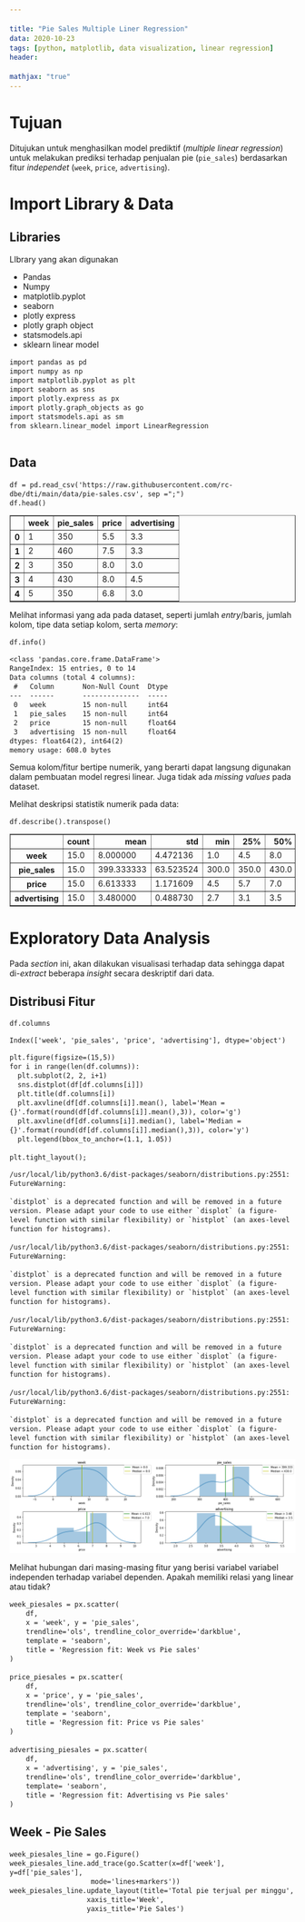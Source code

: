 ```yaml
---

title: "Pie Sales Multiple Liner Regression"
data: 2020-10-23
tags: [python, matplotlib, data visualization, linear regression]
header:

mathjax: "true"
---
```


# Tujuan

Ditujukan untuk menghasilkan model prediktif (*multiple linear regression*) untuk melakukan prediksi terhadap penjualan pie (`pie_sales`) berdasarkan fitur *independet* (`week`, `price`, `advertising`).

# Import Library & Data

## Libraries


LIbrary yang akan digunakan
*   Pandas
*   Numpy
* matplotlib.pyplot
* seaborn
* plotly express
* plotly graph object
* statsmodels.api
* sklearn linear model





```
import pandas as pd
import numpy as np
import matplotlib.pyplot as plt
import seaborn as sns
import plotly.express as px
import plotly.graph_objects as go
import statsmodels.api as sm
from sklearn.linear_model import LinearRegression


```

## Data


```
df = pd.read_csv('https://raw.githubusercontent.com/rc-dbe/dti/main/data/pie-sales.csv', sep =";")
df.head()
```




<div>
<style scoped>
    .dataframe tbody tr th:only-of-type {
        vertical-align: middle;
    }

    .dataframe tbody tr th {
        vertical-align: top;
    }

    .dataframe thead th {
        text-align: right;
    }
</style>
<table border="1" class="dataframe">
  <thead>
    <tr style="text-align: right;">
      <th></th>
      <th>week</th>
      <th>pie_sales</th>
      <th>price</th>
      <th>advertising</th>
    </tr>
  </thead>
  <tbody>
    <tr>
      <th>0</th>
      <td>1</td>
      <td>350</td>
      <td>5.5</td>
      <td>3.3</td>
    </tr>
    <tr>
      <th>1</th>
      <td>2</td>
      <td>460</td>
      <td>7.5</td>
      <td>3.3</td>
    </tr>
    <tr>
      <th>2</th>
      <td>3</td>
      <td>350</td>
      <td>8.0</td>
      <td>3.0</td>
    </tr>
    <tr>
      <th>3</th>
      <td>4</td>
      <td>430</td>
      <td>8.0</td>
      <td>4.5</td>
    </tr>
    <tr>
      <th>4</th>
      <td>5</td>
      <td>350</td>
      <td>6.8</td>
      <td>3.0</td>
    </tr>
  </tbody>
</table>
</div>



Melihat informasi yang ada pada dataset, seperti jumlah *entry*/baris, jumlah kolom, tipe data setiap kolom, serta *memory*:


```
df.info()
```

    <class 'pandas.core.frame.DataFrame'>
    RangeIndex: 15 entries, 0 to 14
    Data columns (total 4 columns):
     #   Column       Non-Null Count  Dtype  
    ---  ------       --------------  -----  
     0   week         15 non-null     int64  
     1   pie_sales    15 non-null     int64  
     2   price        15 non-null     float64
     3   advertising  15 non-null     float64
    dtypes: float64(2), int64(2)
    memory usage: 608.0 bytes


Semua kolom/fitur bertipe numerik, yang berarti dapat langsung digunakan dalam pembuatan model regresi linear. Juga tidak ada *missing values* pada dataset.

Melihat deskripsi statistik numerik pada data:


```
df.describe().transpose()
```




<div>
<style scoped>
    .dataframe tbody tr th:only-of-type {
        vertical-align: middle;
    }

    .dataframe tbody tr th {
        vertical-align: top;
    }

    .dataframe thead th {
        text-align: right;
    }
</style>
<table border="1" class="dataframe">
  <thead>
    <tr style="text-align: right;">
      <th></th>
      <th>count</th>
      <th>mean</th>
      <th>std</th>
      <th>min</th>
      <th>25%</th>
      <th>50%</th>
      <th>75%</th>
      <th>max</th>
    </tr>
  </thead>
  <tbody>
    <tr>
      <th>week</th>
      <td>15.0</td>
      <td>8.000000</td>
      <td>4.472136</td>
      <td>1.0</td>
      <td>4.5</td>
      <td>8.0</td>
      <td>11.50</td>
      <td>15.0</td>
    </tr>
    <tr>
      <th>pie_sales</th>
      <td>15.0</td>
      <td>399.333333</td>
      <td>63.523524</td>
      <td>300.0</td>
      <td>350.0</td>
      <td>430.0</td>
      <td>450.00</td>
      <td>490.0</td>
    </tr>
    <tr>
      <th>price</th>
      <td>15.0</td>
      <td>6.613333</td>
      <td>1.171609</td>
      <td>4.5</td>
      <td>5.7</td>
      <td>7.0</td>
      <td>7.50</td>
      <td>8.0</td>
    </tr>
    <tr>
      <th>advertising</th>
      <td>15.0</td>
      <td>3.480000</td>
      <td>0.488730</td>
      <td>2.7</td>
      <td>3.1</td>
      <td>3.5</td>
      <td>3.85</td>
      <td>4.5</td>
    </tr>
  </tbody>
</table>
</div>



# Exploratory Data Analysis

Pada *section* ini, akan dilakukan visualisasi terhadap data sehingga dapat di-*extract* beberapa *insight* secara deskriptif dari data.

## Distribusi Fitur


```
df.columns
```




    Index(['week', 'pie_sales', 'price', 'advertising'], dtype='object')




```
plt.figure(figsize=(15,5))
for i in range(len(df.columns)):
  plt.subplot(2, 2, i+1)
  sns.distplot(df[df.columns[i]])
  plt.title(df.columns[i])
  plt.axvline(df[df.columns[i]].mean(), label='Mean = {}'.format(round(df[df.columns[i]].mean(),3)), color='g')
  plt.axvline(df[df.columns[i]].median(), label='Median = {}'.format(round(df[df.columns[i]].median(),3)), color='y')
  plt.legend(bbox_to_anchor=(1.1, 1.05))

plt.tight_layout();
```

    /usr/local/lib/python3.6/dist-packages/seaborn/distributions.py:2551: FutureWarning:

    `distplot` is a deprecated function and will be removed in a future version. Please adapt your code to use either `displot` (a figure-level function with similar flexibility) or `histplot` (an axes-level function for histograms).

    /usr/local/lib/python3.6/dist-packages/seaborn/distributions.py:2551: FutureWarning:

    `distplot` is a deprecated function and will be removed in a future version. Please adapt your code to use either `displot` (a figure-level function with similar flexibility) or `histplot` (an axes-level function for histograms).

    /usr/local/lib/python3.6/dist-packages/seaborn/distributions.py:2551: FutureWarning:

    `distplot` is a deprecated function and will be removed in a future version. Please adapt your code to use either `displot` (a figure-level function with similar flexibility) or `histplot` (an axes-level function for histograms).

    /usr/local/lib/python3.6/dist-packages/seaborn/distributions.py:2551: FutureWarning:

    `distplot` is a deprecated function and will be removed in a future version. Please adapt your code to use either `displot` (a figure-level function with similar flexibility) or `histplot` (an axes-level function for histograms).




![png](images/Pie_Sales_Linear_Regression_files/Pie_Sales_Linear_Regression_15_1.png)


Melihat hubungan dari masing-masing fitur yang berisi variabel variabel independen terhadap variabel dependen. Apakah memiliki relasi yang linear atau tidak?


```
week_piesales = px.scatter(
    df,
    x = 'week', y = 'pie_sales',
    trendline='ols', trendline_color_override='darkblue',
    template = 'seaborn',
    title = 'Regression fit: Week vs Pie sales'
)

price_piesales = px.scatter(
    df,
    x = 'price', y = 'pie_sales',
    trendline='ols', trendline_color_override='darkblue',
    template = 'seaborn',
    title = 'Regression fit: Price vs Pie sales'
)

advertising_piesales = px.scatter(
    df,
    x = 'advertising', y = 'pie_sales',
    trendline='ols', trendline_color_override='darkblue',
    template= 'seaborn',
    title = 'Regression fit: Advertising vs Pie sales'
)
```

## Week - Pie Sales


```
week_piesales_line = go.Figure()
week_piesales_line.add_trace(go.Scatter(x=df['week'], y=df['pie_sales'],
                    mode='lines+markers'))
week_piesales_line.update_layout(title='Total pie terjual per minggu',
                   xaxis_title='Week',
                   yaxis_title='Pie Sales')
```


<html>
<head><meta charset="utf-8" /></head>
<body>
    <div>
            <script src="https://cdnjs.cloudflare.com/ajax/libs/mathjax/2.7.5/MathJax.js?config=TeX-AMS-MML_SVG"></script><script type="text/javascript">if (window.MathJax) {MathJax.Hub.Config({SVG: {font: "STIX-Web"}});}</script>
                <script type="text/javascript">window.PlotlyConfig = {MathJaxConfig: 'local'};</script>
        <script src="https://cdn.plot.ly/plotly-latest.min.js"></script>    
            <div id="4a3b3281-c558-4ca4-a8b4-218269048da7" class="plotly-graph-div" style="height:525px; width:100%;"></div>
            <script type="text/javascript">

                    window.PLOTLYENV=window.PLOTLYENV || {};

                if (document.getElementById("4a3b3281-c558-4ca4-a8b4-218269048da7")) {
                    Plotly.newPlot(
                        '4a3b3281-c558-4ca4-a8b4-218269048da7',
                        [{"mode": "lines+markers", "type": "scatter", "x": [1, 2, 3, 4, 5, 6, 7, 8, 9, 10, 11, 12, 13, 14, 15], "y": [350, 460, 350, 430, 350, 380, 430, 470, 450, 490, 340, 300, 440, 450, 300]}],
                        {"template": {"data": {"bar": [{"error_x": {"color": "#2a3f5f"}, "error_y": {"color": "#2a3f5f"}, "marker": {"line": {"color": "#E5ECF6", "width": 0.5}}, "type": "bar"}], "barpolar": [{"marker": {"line": {"color": "#E5ECF6", "width": 0.5}}, "type": "barpolar"}], "carpet": [{"aaxis": {"endlinecolor": "#2a3f5f", "gridcolor": "white", "linecolor": "white", "minorgridcolor": "white", "startlinecolor": "#2a3f5f"}, "baxis": {"endlinecolor": "#2a3f5f", "gridcolor": "white", "linecolor": "white", "minorgridcolor": "white", "startlinecolor": "#2a3f5f"}, "type": "carpet"}], "choropleth": [{"colorbar": {"outlinewidth": 0, "ticks": ""}, "type": "choropleth"}], "contour": [{"colorbar": {"outlinewidth": 0, "ticks": ""}, "colorscale": [[0.0, "#0d0887"], [0.1111111111111111, "#46039f"], [0.2222222222222222, "#7201a8"], [0.3333333333333333, "#9c179e"], [0.4444444444444444, "#bd3786"], [0.5555555555555556, "#d8576b"], [0.6666666666666666, "#ed7953"], [0.7777777777777778, "#fb9f3a"], [0.8888888888888888, "#fdca26"], [1.0, "#f0f921"]], "type": "contour"}], "contourcarpet": [{"colorbar": {"outlinewidth": 0, "ticks": ""}, "type": "contourcarpet"}], "heatmap": [{"colorbar": {"outlinewidth": 0, "ticks": ""}, "colorscale": [[0.0, "#0d0887"], [0.1111111111111111, "#46039f"], [0.2222222222222222, "#7201a8"], [0.3333333333333333, "#9c179e"], [0.4444444444444444, "#bd3786"], [0.5555555555555556, "#d8576b"], [0.6666666666666666, "#ed7953"], [0.7777777777777778, "#fb9f3a"], [0.8888888888888888, "#fdca26"], [1.0, "#f0f921"]], "type": "heatmap"}], "heatmapgl": [{"colorbar": {"outlinewidth": 0, "ticks": ""}, "colorscale": [[0.0, "#0d0887"], [0.1111111111111111, "#46039f"], [0.2222222222222222, "#7201a8"], [0.3333333333333333, "#9c179e"], [0.4444444444444444, "#bd3786"], [0.5555555555555556, "#d8576b"], [0.6666666666666666, "#ed7953"], [0.7777777777777778, "#fb9f3a"], [0.8888888888888888, "#fdca26"], [1.0, "#f0f921"]], "type": "heatmapgl"}], "histogram": [{"marker": {"colorbar": {"outlinewidth": 0, "ticks": ""}}, "type": "histogram"}], "histogram2d": [{"colorbar": {"outlinewidth": 0, "ticks": ""}, "colorscale": [[0.0, "#0d0887"], [0.1111111111111111, "#46039f"], [0.2222222222222222, "#7201a8"], [0.3333333333333333, "#9c179e"], [0.4444444444444444, "#bd3786"], [0.5555555555555556, "#d8576b"], [0.6666666666666666, "#ed7953"], [0.7777777777777778, "#fb9f3a"], [0.8888888888888888, "#fdca26"], [1.0, "#f0f921"]], "type": "histogram2d"}], "histogram2dcontour": [{"colorbar": {"outlinewidth": 0, "ticks": ""}, "colorscale": [[0.0, "#0d0887"], [0.1111111111111111, "#46039f"], [0.2222222222222222, "#7201a8"], [0.3333333333333333, "#9c179e"], [0.4444444444444444, "#bd3786"], [0.5555555555555556, "#d8576b"], [0.6666666666666666, "#ed7953"], [0.7777777777777778, "#fb9f3a"], [0.8888888888888888, "#fdca26"], [1.0, "#f0f921"]], "type": "histogram2dcontour"}], "mesh3d": [{"colorbar": {"outlinewidth": 0, "ticks": ""}, "type": "mesh3d"}], "parcoords": [{"line": {"colorbar": {"outlinewidth": 0, "ticks": ""}}, "type": "parcoords"}], "pie": [{"automargin": true, "type": "pie"}], "scatter": [{"marker": {"colorbar": {"outlinewidth": 0, "ticks": ""}}, "type": "scatter"}], "scatter3d": [{"line": {"colorbar": {"outlinewidth": 0, "ticks": ""}}, "marker": {"colorbar": {"outlinewidth": 0, "ticks": ""}}, "type": "scatter3d"}], "scattercarpet": [{"marker": {"colorbar": {"outlinewidth": 0, "ticks": ""}}, "type": "scattercarpet"}], "scattergeo": [{"marker": {"colorbar": {"outlinewidth": 0, "ticks": ""}}, "type": "scattergeo"}], "scattergl": [{"marker": {"colorbar": {"outlinewidth": 0, "ticks": ""}}, "type": "scattergl"}], "scattermapbox": [{"marker": {"colorbar": {"outlinewidth": 0, "ticks": ""}}, "type": "scattermapbox"}], "scatterpolar": [{"marker": {"colorbar": {"outlinewidth": 0, "ticks": ""}}, "type": "scatterpolar"}], "scatterpolargl": [{"marker": {"colorbar": {"outlinewidth": 0, "ticks": ""}}, "type": "scatterpolargl"}], "scatterternary": [{"marker": {"colorbar": {"outlinewidth": 0, "ticks": ""}}, "type": "scatterternary"}], "surface": [{"colorbar": {"outlinewidth": 0, "ticks": ""}, "colorscale": [[0.0, "#0d0887"], [0.1111111111111111, "#46039f"], [0.2222222222222222, "#7201a8"], [0.3333333333333333, "#9c179e"], [0.4444444444444444, "#bd3786"], [0.5555555555555556, "#d8576b"], [0.6666666666666666, "#ed7953"], [0.7777777777777778, "#fb9f3a"], [0.8888888888888888, "#fdca26"], [1.0, "#f0f921"]], "type": "surface"}], "table": [{"cells": {"fill": {"color": "#EBF0F8"}, "line": {"color": "white"}}, "header": {"fill": {"color": "#C8D4E3"}, "line": {"color": "white"}}, "type": "table"}]}, "layout": {"annotationdefaults": {"arrowcolor": "#2a3f5f", "arrowhead": 0, "arrowwidth": 1}, "coloraxis": {"colorbar": {"outlinewidth": 0, "ticks": ""}}, "colorscale": {"diverging": [[0, "#8e0152"], [0.1, "#c51b7d"], [0.2, "#de77ae"], [0.3, "#f1b6da"], [0.4, "#fde0ef"], [0.5, "#f7f7f7"], [0.6, "#e6f5d0"], [0.7, "#b8e186"], [0.8, "#7fbc41"], [0.9, "#4d9221"], [1, "#276419"]], "sequential": [[0.0, "#0d0887"], [0.1111111111111111, "#46039f"], [0.2222222222222222, "#7201a8"], [0.3333333333333333, "#9c179e"], [0.4444444444444444, "#bd3786"], [0.5555555555555556, "#d8576b"], [0.6666666666666666, "#ed7953"], [0.7777777777777778, "#fb9f3a"], [0.8888888888888888, "#fdca26"], [1.0, "#f0f921"]], "sequentialminus": [[0.0, "#0d0887"], [0.1111111111111111, "#46039f"], [0.2222222222222222, "#7201a8"], [0.3333333333333333, "#9c179e"], [0.4444444444444444, "#bd3786"], [0.5555555555555556, "#d8576b"], [0.6666666666666666, "#ed7953"], [0.7777777777777778, "#fb9f3a"], [0.8888888888888888, "#fdca26"], [1.0, "#f0f921"]]}, "colorway": ["#636efa", "#EF553B", "#00cc96", "#ab63fa", "#FFA15A", "#19d3f3", "#FF6692", "#B6E880", "#FF97FF", "#FECB52"], "font": {"color": "#2a3f5f"}, "geo": {"bgcolor": "white", "lakecolor": "white", "landcolor": "#E5ECF6", "showlakes": true, "showland": true, "subunitcolor": "white"}, "hoverlabel": {"align": "left"}, "hovermode": "closest", "mapbox": {"style": "light"}, "paper_bgcolor": "white", "plot_bgcolor": "#E5ECF6", "polar": {"angularaxis": {"gridcolor": "white", "linecolor": "white", "ticks": ""}, "bgcolor": "#E5ECF6", "radialaxis": {"gridcolor": "white", "linecolor": "white", "ticks": ""}}, "scene": {"xaxis": {"backgroundcolor": "#E5ECF6", "gridcolor": "white", "gridwidth": 2, "linecolor": "white", "showbackground": true, "ticks": "", "zerolinecolor": "white"}, "yaxis": {"backgroundcolor": "#E5ECF6", "gridcolor": "white", "gridwidth": 2, "linecolor": "white", "showbackground": true, "ticks": "", "zerolinecolor": "white"}, "zaxis": {"backgroundcolor": "#E5ECF6", "gridcolor": "white", "gridwidth": 2, "linecolor": "white", "showbackground": true, "ticks": "", "zerolinecolor": "white"}}, "shapedefaults": {"line": {"color": "#2a3f5f"}}, "ternary": {"aaxis": {"gridcolor": "white", "linecolor": "white", "ticks": ""}, "baxis": {"gridcolor": "white", "linecolor": "white", "ticks": ""}, "bgcolor": "#E5ECF6", "caxis": {"gridcolor": "white", "linecolor": "white", "ticks": ""}}, "title": {"x": 0.05}, "xaxis": {"automargin": true, "gridcolor": "white", "linecolor": "white", "ticks": "", "title": {"standoff": 15}, "zerolinecolor": "white", "zerolinewidth": 2}, "yaxis": {"automargin": true, "gridcolor": "white", "linecolor": "white", "ticks": "", "title": {"standoff": 15}, "zerolinecolor": "white", "zerolinewidth": 2}}}, "title": {"text": "Total pie terjual per minggu"}, "xaxis": {"title": {"text": "Week"}}, "yaxis": {"title": {"text": "Pie Sales"}}},
                        {"responsive": true}
                    ).then(function(){

var gd = document.getElementById('4a3b3281-c558-4ca4-a8b4-218269048da7');
var x = new MutationObserver(function (mutations, observer) {{
        var display = window.getComputedStyle(gd).display;
        if (!display || display === 'none') {{
            console.log([gd, 'removed!']);
            Plotly.purge(gd);
            observer.disconnect();
        }}
}});

// Listen for the removal of the full notebook cells
var notebookContainer = gd.closest('#notebook-container');
if (notebookContainer) {{
    x.observe(notebookContainer, {childList: true});
}}

// Listen for the clearing of the current output cell
var outputEl = gd.closest('.output');
if (outputEl) {{
    x.observe(outputEl, {childList: true});
}}

                        })
                };

            </script>
        </div>
</body>
</html>



```
week_piesales
```


<html>
<head><meta charset="utf-8" /></head>
<body>
    <div>
            <script src="https://cdnjs.cloudflare.com/ajax/libs/mathjax/2.7.5/MathJax.js?config=TeX-AMS-MML_SVG"></script><script type="text/javascript">if (window.MathJax) {MathJax.Hub.Config({SVG: {font: "STIX-Web"}});}</script>
                <script type="text/javascript">window.PlotlyConfig = {MathJaxConfig: 'local'};</script>
        <script src="https://cdn.plot.ly/plotly-latest.min.js"></script>    
            <div id="901e3113-6235-4884-91e2-00ae3663ca53" class="plotly-graph-div" style="height:525px; width:100%;"></div>
            <script type="text/javascript">

                    window.PLOTLYENV=window.PLOTLYENV || {};

                if (document.getElementById("901e3113-6235-4884-91e2-00ae3663ca53")) {
                    Plotly.newPlot(
                        '901e3113-6235-4884-91e2-00ae3663ca53',
                        [{"hoverlabel": {"namelength": 0}, "hovertemplate": "week=%{x}<br>pie_sales=%{y}", "legendgroup": "", "marker": {"color": "rgb(76,114,176)", "symbol": "circle"}, "mode": "markers", "name": "", "showlegend": false, "type": "scatter", "x": [1, 2, 3, 4, 5, 6, 7, 8, 9, 10, 11, 12, 13, 14, 15], "xaxis": "x", "y": [350, 460, 350, 430, 350, 380, 430, 470, 450, 490, 340, 300, 440, 450, 300], "yaxis": "y"}, {"hoverlabel": {"namelength": 0}, "hovertemplate": "<b>OLS trendline</b><br>pie_sales = -0.964286 * week + 407.047619<br>R<sup>2</sup>=0.004609<br><br>week=%{x}<br>pie_sales=%{y} <b>(trend)</b>", "legendgroup": "", "line": {"color": "darkblue"}, "marker": {"color": "rgb(76,114,176)", "symbol": "circle"}, "mode": "lines", "name": "", "showlegend": false, "type": "scatter", "x": [1, 2, 3, 4, 5, 6, 7, 8, 9, 10, 11, 12, 13, 14, 15], "xaxis": "x", "y": [406.08333333333354, 405.1190476190478, 404.15476190476215, 403.19047619047643, 402.2261904761907, 401.26190476190504, 400.2976190476193, 399.3333333333336, 398.3690476190479, 397.40476190476215, 396.4404761904765, 395.47619047619077, 394.51190476190504, 393.5476190476194, 392.58333333333366], "yaxis": "y"}],
                        {"legend": {"tracegroupgap": 0}, "template": {"data": {"bar": [{"error_x": {"color": "rgb(36,36,36)"}, "error_y": {"color": "rgb(36,36,36)"}, "marker": {"line": {"color": "rgb(234,234,242)", "width": 0.5}}, "type": "bar"}], "barpolar": [{"marker": {"line": {"color": "rgb(234,234,242)", "width": 0.5}}, "type": "barpolar"}], "carpet": [{"aaxis": {"endlinecolor": "rgb(36,36,36)", "gridcolor": "white", "linecolor": "white", "minorgridcolor": "white", "startlinecolor": "rgb(36,36,36)"}, "baxis": {"endlinecolor": "rgb(36,36,36)", "gridcolor": "white", "linecolor": "white", "minorgridcolor": "white", "startlinecolor": "rgb(36,36,36)"}, "type": "carpet"}], "choropleth": [{"colorbar": {"outlinewidth": 0, "tickcolor": "rgb(36,36,36)", "ticklen": 8, "ticks": "outside", "tickwidth": 2}, "type": "choropleth"}], "contour": [{"colorbar": {"outlinewidth": 0, "tickcolor": "rgb(36,36,36)", "ticklen": 8, "ticks": "outside", "tickwidth": 2}, "colorscale": [[0.0, "rgb(2,4,25)"], [0.06274509803921569, "rgb(24,15,41)"], [0.12549019607843137, "rgb(47,23,57)"], [0.18823529411764706, "rgb(71,28,72)"], [0.25098039215686274, "rgb(97,30,82)"], [0.3137254901960784, "rgb(123,30,89)"], [0.3764705882352941, "rgb(150,27,91)"], [0.4392156862745098, "rgb(177,22,88)"], [0.5019607843137255, "rgb(203,26,79)"], [0.5647058823529412, "rgb(223,47,67)"], [0.6274509803921569, "rgb(236,76,61)"], [0.6901960784313725, "rgb(242,107,73)"], [0.7529411764705882, "rgb(244,135,95)"], [0.8156862745098039, "rgb(245,162,122)"], [0.8784313725490196, "rgb(246,188,153)"], [0.9411764705882353, "rgb(247,212,187)"], [1.0, "rgb(250,234,220)"]], "type": "contour"}], "contourcarpet": [{"colorbar": {"outlinewidth": 0, "tickcolor": "rgb(36,36,36)", "ticklen": 8, "ticks": "outside", "tickwidth": 2}, "type": "contourcarpet"}], "heatmap": [{"colorbar": {"outlinewidth": 0, "tickcolor": "rgb(36,36,36)", "ticklen": 8, "ticks": "outside", "tickwidth": 2}, "colorscale": [[0.0, "rgb(2,4,25)"], [0.06274509803921569, "rgb(24,15,41)"], [0.12549019607843137, "rgb(47,23,57)"], [0.18823529411764706, "rgb(71,28,72)"], [0.25098039215686274, "rgb(97,30,82)"], [0.3137254901960784, "rgb(123,30,89)"], [0.3764705882352941, "rgb(150,27,91)"], [0.4392156862745098, "rgb(177,22,88)"], [0.5019607843137255, "rgb(203,26,79)"], [0.5647058823529412, "rgb(223,47,67)"], [0.6274509803921569, "rgb(236,76,61)"], [0.6901960784313725, "rgb(242,107,73)"], [0.7529411764705882, "rgb(244,135,95)"], [0.8156862745098039, "rgb(245,162,122)"], [0.8784313725490196, "rgb(246,188,153)"], [0.9411764705882353, "rgb(247,212,187)"], [1.0, "rgb(250,234,220)"]], "type": "heatmap"}], "heatmapgl": [{"colorbar": {"outlinewidth": 0, "tickcolor": "rgb(36,36,36)", "ticklen": 8, "ticks": "outside", "tickwidth": 2}, "colorscale": [[0.0, "rgb(2,4,25)"], [0.06274509803921569, "rgb(24,15,41)"], [0.12549019607843137, "rgb(47,23,57)"], [0.18823529411764706, "rgb(71,28,72)"], [0.25098039215686274, "rgb(97,30,82)"], [0.3137254901960784, "rgb(123,30,89)"], [0.3764705882352941, "rgb(150,27,91)"], [0.4392156862745098, "rgb(177,22,88)"], [0.5019607843137255, "rgb(203,26,79)"], [0.5647058823529412, "rgb(223,47,67)"], [0.6274509803921569, "rgb(236,76,61)"], [0.6901960784313725, "rgb(242,107,73)"], [0.7529411764705882, "rgb(244,135,95)"], [0.8156862745098039, "rgb(245,162,122)"], [0.8784313725490196, "rgb(246,188,153)"], [0.9411764705882353, "rgb(247,212,187)"], [1.0, "rgb(250,234,220)"]], "type": "heatmapgl"}], "histogram": [{"marker": {"colorbar": {"outlinewidth": 0, "tickcolor": "rgb(36,36,36)", "ticklen": 8, "ticks": "outside", "tickwidth": 2}}, "type": "histogram"}], "histogram2d": [{"colorbar": {"outlinewidth": 0, "tickcolor": "rgb(36,36,36)", "ticklen": 8, "ticks": "outside", "tickwidth": 2}, "colorscale": [[0.0, "rgb(2,4,25)"], [0.06274509803921569, "rgb(24,15,41)"], [0.12549019607843137, "rgb(47,23,57)"], [0.18823529411764706, "rgb(71,28,72)"], [0.25098039215686274, "rgb(97,30,82)"], [0.3137254901960784, "rgb(123,30,89)"], [0.3764705882352941, "rgb(150,27,91)"], [0.4392156862745098, "rgb(177,22,88)"], [0.5019607843137255, "rgb(203,26,79)"], [0.5647058823529412, "rgb(223,47,67)"], [0.6274509803921569, "rgb(236,76,61)"], [0.6901960784313725, "rgb(242,107,73)"], [0.7529411764705882, "rgb(244,135,95)"], [0.8156862745098039, "rgb(245,162,122)"], [0.8784313725490196, "rgb(246,188,153)"], [0.9411764705882353, "rgb(247,212,187)"], [1.0, "rgb(250,234,220)"]], "type": "histogram2d"}], "histogram2dcontour": [{"colorbar": {"outlinewidth": 0, "tickcolor": "rgb(36,36,36)", "ticklen": 8, "ticks": "outside", "tickwidth": 2}, "colorscale": [[0.0, "rgb(2,4,25)"], [0.06274509803921569, "rgb(24,15,41)"], [0.12549019607843137, "rgb(47,23,57)"], [0.18823529411764706, "rgb(71,28,72)"], [0.25098039215686274, "rgb(97,30,82)"], [0.3137254901960784, "rgb(123,30,89)"], [0.3764705882352941, "rgb(150,27,91)"], [0.4392156862745098, "rgb(177,22,88)"], [0.5019607843137255, "rgb(203,26,79)"], [0.5647058823529412, "rgb(223,47,67)"], [0.6274509803921569, "rgb(236,76,61)"], [0.6901960784313725, "rgb(242,107,73)"], [0.7529411764705882, "rgb(244,135,95)"], [0.8156862745098039, "rgb(245,162,122)"], [0.8784313725490196, "rgb(246,188,153)"], [0.9411764705882353, "rgb(247,212,187)"], [1.0, "rgb(250,234,220)"]], "type": "histogram2dcontour"}], "mesh3d": [{"colorbar": {"outlinewidth": 0, "tickcolor": "rgb(36,36,36)", "ticklen": 8, "ticks": "outside", "tickwidth": 2}, "type": "mesh3d"}], "parcoords": [{"line": {"colorbar": {"outlinewidth": 0, "tickcolor": "rgb(36,36,36)", "ticklen": 8, "ticks": "outside", "tickwidth": 2}}, "type": "parcoords"}], "pie": [{"automargin": true, "type": "pie"}], "scatter": [{"marker": {"colorbar": {"outlinewidth": 0, "tickcolor": "rgb(36,36,36)", "ticklen": 8, "ticks": "outside", "tickwidth": 2}}, "type": "scatter"}], "scatter3d": [{"line": {"colorbar": {"outlinewidth": 0, "tickcolor": "rgb(36,36,36)", "ticklen": 8, "ticks": "outside", "tickwidth": 2}}, "marker": {"colorbar": {"outlinewidth": 0, "tickcolor": "rgb(36,36,36)", "ticklen": 8, "ticks": "outside", "tickwidth": 2}}, "type": "scatter3d"}], "scattercarpet": [{"marker": {"colorbar": {"outlinewidth": 0, "tickcolor": "rgb(36,36,36)", "ticklen": 8, "ticks": "outside", "tickwidth": 2}}, "type": "scattercarpet"}], "scattergeo": [{"marker": {"colorbar": {"outlinewidth": 0, "tickcolor": "rgb(36,36,36)", "ticklen": 8, "ticks": "outside", "tickwidth": 2}}, "type": "scattergeo"}], "scattergl": [{"marker": {"colorbar": {"outlinewidth": 0, "tickcolor": "rgb(36,36,36)", "ticklen": 8, "ticks": "outside", "tickwidth": 2}}, "type": "scattergl"}], "scattermapbox": [{"marker": {"colorbar": {"outlinewidth": 0, "tickcolor": "rgb(36,36,36)", "ticklen": 8, "ticks": "outside", "tickwidth": 2}}, "type": "scattermapbox"}], "scatterpolar": [{"marker": {"colorbar": {"outlinewidth": 0, "tickcolor": "rgb(36,36,36)", "ticklen": 8, "ticks": "outside", "tickwidth": 2}}, "type": "scatterpolar"}], "scatterpolargl": [{"marker": {"colorbar": {"outlinewidth": 0, "tickcolor": "rgb(36,36,36)", "ticklen": 8, "ticks": "outside", "tickwidth": 2}}, "type": "scatterpolargl"}], "scatterternary": [{"marker": {"colorbar": {"outlinewidth": 0, "tickcolor": "rgb(36,36,36)", "ticklen": 8, "ticks": "outside", "tickwidth": 2}}, "type": "scatterternary"}], "surface": [{"colorbar": {"outlinewidth": 0, "tickcolor": "rgb(36,36,36)", "ticklen": 8, "ticks": "outside", "tickwidth": 2}, "colorscale": [[0.0, "rgb(2,4,25)"], [0.06274509803921569, "rgb(24,15,41)"], [0.12549019607843137, "rgb(47,23,57)"], [0.18823529411764706, "rgb(71,28,72)"], [0.25098039215686274, "rgb(97,30,82)"], [0.3137254901960784, "rgb(123,30,89)"], [0.3764705882352941, "rgb(150,27,91)"], [0.4392156862745098, "rgb(177,22,88)"], [0.5019607843137255, "rgb(203,26,79)"], [0.5647058823529412, "rgb(223,47,67)"], [0.6274509803921569, "rgb(236,76,61)"], [0.6901960784313725, "rgb(242,107,73)"], [0.7529411764705882, "rgb(244,135,95)"], [0.8156862745098039, "rgb(245,162,122)"], [0.8784313725490196, "rgb(246,188,153)"], [0.9411764705882353, "rgb(247,212,187)"], [1.0, "rgb(250,234,220)"]], "type": "surface"}], "table": [{"cells": {"fill": {"color": "rgb(231,231,240)"}, "line": {"color": "white"}}, "header": {"fill": {"color": "rgb(183,183,191)"}, "line": {"color": "white"}}, "type": "table"}]}, "layout": {"annotationdefaults": {"arrowcolor": "rgb(67,103,167)"}, "coloraxis": {"colorbar": {"outlinewidth": 0, "tickcolor": "rgb(36,36,36)", "ticklen": 8, "ticks": "outside", "tickwidth": 2}}, "colorscale": {"sequential": [[0.0, "rgb(2,4,25)"], [0.06274509803921569, "rgb(24,15,41)"], [0.12549019607843137, "rgb(47,23,57)"], [0.18823529411764706, "rgb(71,28,72)"], [0.25098039215686274, "rgb(97,30,82)"], [0.3137254901960784, "rgb(123,30,89)"], [0.3764705882352941, "rgb(150,27,91)"], [0.4392156862745098, "rgb(177,22,88)"], [0.5019607843137255, "rgb(203,26,79)"], [0.5647058823529412, "rgb(223,47,67)"], [0.6274509803921569, "rgb(236,76,61)"], [0.6901960784313725, "rgb(242,107,73)"], [0.7529411764705882, "rgb(244,135,95)"], [0.8156862745098039, "rgb(245,162,122)"], [0.8784313725490196, "rgb(246,188,153)"], [0.9411764705882353, "rgb(247,212,187)"], [1.0, "rgb(250,234,220)"]], "sequentialminus": [[0.0, "rgb(2,4,25)"], [0.06274509803921569, "rgb(24,15,41)"], [0.12549019607843137, "rgb(47,23,57)"], [0.18823529411764706, "rgb(71,28,72)"], [0.25098039215686274, "rgb(97,30,82)"], [0.3137254901960784, "rgb(123,30,89)"], [0.3764705882352941, "rgb(150,27,91)"], [0.4392156862745098, "rgb(177,22,88)"], [0.5019607843137255, "rgb(203,26,79)"], [0.5647058823529412, "rgb(223,47,67)"], [0.6274509803921569, "rgb(236,76,61)"], [0.6901960784313725, "rgb(242,107,73)"], [0.7529411764705882, "rgb(244,135,95)"], [0.8156862745098039, "rgb(245,162,122)"], [0.8784313725490196, "rgb(246,188,153)"], [0.9411764705882353, "rgb(247,212,187)"], [1.0, "rgb(250,234,220)"]]}, "colorway": ["rgb(76,114,176)", "rgb(221,132,82)", "rgb(85,168,104)", "rgb(196,78,82)", "rgb(129,114,179)", "rgb(147,120,96)", "rgb(218,139,195)", "rgb(140,140,140)", "rgb(204,185,116)", "rgb(100,181,205)"], "font": {"color": "rgb(36,36,36)"}, "geo": {"bgcolor": "white", "lakecolor": "white", "landcolor": "rgb(234,234,242)", "showlakes": true, "showland": true, "subunitcolor": "white"}, "hoverlabel": {"align": "left"}, "hovermode": "closest", "paper_bgcolor": "white", "plot_bgcolor": "rgb(234,234,242)", "polar": {"angularaxis": {"gridcolor": "white", "linecolor": "white", "showgrid": true, "ticks": ""}, "bgcolor": "rgb(234,234,242)", "radialaxis": {"gridcolor": "white", "linecolor": "white", "showgrid": true, "ticks": ""}}, "scene": {"xaxis": {"backgroundcolor": "rgb(234,234,242)", "gridcolor": "white", "gridwidth": 2, "linecolor": "white", "showbackground": true, "showgrid": true, "ticks": "", "zerolinecolor": "white"}, "yaxis": {"backgroundcolor": "rgb(234,234,242)", "gridcolor": "white", "gridwidth": 2, "linecolor": "white", "showbackground": true, "showgrid": true, "ticks": "", "zerolinecolor": "white"}, "zaxis": {"backgroundcolor": "rgb(234,234,242)", "gridcolor": "white", "gridwidth": 2, "linecolor": "white", "showbackground": true, "showgrid": true, "ticks": "", "zerolinecolor": "white"}}, "shapedefaults": {"fillcolor": "rgb(67,103,167)", "line": {"width": 0}, "opacity": 0.5}, "ternary": {"aaxis": {"gridcolor": "white", "linecolor": "white", "showgrid": true, "ticks": ""}, "baxis": {"gridcolor": "white", "linecolor": "white", "showgrid": true, "ticks": ""}, "bgcolor": "rgb(234,234,242)", "caxis": {"gridcolor": "white", "linecolor": "white", "showgrid": true, "ticks": ""}}, "xaxis": {"automargin": true, "gridcolor": "white", "linecolor": "white", "showgrid": true, "ticks": "", "title": {"standoff": 15}, "zerolinecolor": "white"}, "yaxis": {"automargin": true, "gridcolor": "white", "linecolor": "white", "showgrid": true, "ticks": "", "title": {"standoff": 15}, "zerolinecolor": "white"}}}, "title": {"text": "Regression fit: Week vs Pie sales"}, "xaxis": {"anchor": "y", "domain": [0.0, 1.0], "title": {"text": "week"}}, "yaxis": {"anchor": "x", "domain": [0.0, 1.0], "title": {"text": "pie_sales"}}},
                        {"responsive": true}
                    ).then(function(){

var gd = document.getElementById('901e3113-6235-4884-91e2-00ae3663ca53');
var x = new MutationObserver(function (mutations, observer) {{
        var display = window.getComputedStyle(gd).display;
        if (!display || display === 'none') {{
            console.log([gd, 'removed!']);
            Plotly.purge(gd);
            observer.disconnect();
        }}
}});

// Listen for the removal of the full notebook cells
var notebookContainer = gd.closest('#notebook-container');
if (notebookContainer) {{
    x.observe(notebookContainer, {childList: true});
}}

// Listen for the clearing of the current output cell
var outputEl = gd.closest('.output');
if (outputEl) {{
    x.observe(outputEl, {childList: true});
}}

                        })
                };

            </script>
        </div>
</body>
</html>


## Price - Pie Sales


```
price_piesales
```


<html>
<head><meta charset="utf-8" /></head>
<body>
    <div>
            <script src="https://cdnjs.cloudflare.com/ajax/libs/mathjax/2.7.5/MathJax.js?config=TeX-AMS-MML_SVG"></script><script type="text/javascript">if (window.MathJax) {MathJax.Hub.Config({SVG: {font: "STIX-Web"}});}</script>
                <script type="text/javascript">window.PlotlyConfig = {MathJaxConfig: 'local'};</script>
        <script src="https://cdn.plot.ly/plotly-latest.min.js"></script>    
            <div id="ce417d94-5093-4b4b-ba87-ab4a507073f6" class="plotly-graph-div" style="height:525px; width:100%;"></div>
            <script type="text/javascript">

                    window.PLOTLYENV=window.PLOTLYENV || {};

                if (document.getElementById("ce417d94-5093-4b4b-ba87-ab4a507073f6")) {
                    Plotly.newPlot(
                        'ce417d94-5093-4b4b-ba87-ab4a507073f6',
                        [{"hoverlabel": {"namelength": 0}, "hovertemplate": "price=%{x}<br>pie_sales=%{y}", "legendgroup": "", "marker": {"color": "rgb(76,114,176)", "symbol": "circle"}, "mode": "markers", "name": "", "showlegend": false, "type": "scatter", "x": [5.5, 7.5, 8.0, 8.0, 6.8, 7.5, 4.5, 6.4, 7.0, 5.0, 7.2, 7.9, 5.9, 5.0, 7.0], "xaxis": "x", "y": [350, 460, 350, 430, 350, 380, 430, 470, 450, 490, 340, 300, 440, 450, 300], "yaxis": "y"}, {"hoverlabel": {"namelength": 0}, "hovertemplate": "<b>OLS trendline</b><br>pie_sales = -24.033858 * price + 558.277250<br>R<sup>2</sup>=0.196491<br><br>price=%{x}<br>pie_sales=%{y} <b>(trend)</b>", "legendgroup": "", "line": {"color": "darkblue"}, "marker": {"color": "rgb(76,114,176)", "symbol": "circle"}, "mode": "lines", "name": "", "showlegend": false, "type": "scatter", "x": [4.5, 5.0, 5.0, 5.5, 5.9, 6.4, 6.8, 7.0, 7.0, 7.2, 7.5, 7.5, 7.9, 8.0, 8.0], "xaxis": "x", "y": [450.1248872545617, 438.10795809338777, 438.10795809338777, 426.09102893221376, 416.4774856032746, 404.4605564421006, 394.84701311316144, 390.04024144869186, 390.04024144869186, 385.2334697842223, 378.0233122875179, 378.0233122875179, 368.40976895857875, 366.00638312634396, 366.00638312634396], "yaxis": "y"}],
                        {"legend": {"tracegroupgap": 0}, "template": {"data": {"bar": [{"error_x": {"color": "rgb(36,36,36)"}, "error_y": {"color": "rgb(36,36,36)"}, "marker": {"line": {"color": "rgb(234,234,242)", "width": 0.5}}, "type": "bar"}], "barpolar": [{"marker": {"line": {"color": "rgb(234,234,242)", "width": 0.5}}, "type": "barpolar"}], "carpet": [{"aaxis": {"endlinecolor": "rgb(36,36,36)", "gridcolor": "white", "linecolor": "white", "minorgridcolor": "white", "startlinecolor": "rgb(36,36,36)"}, "baxis": {"endlinecolor": "rgb(36,36,36)", "gridcolor": "white", "linecolor": "white", "minorgridcolor": "white", "startlinecolor": "rgb(36,36,36)"}, "type": "carpet"}], "choropleth": [{"colorbar": {"outlinewidth": 0, "tickcolor": "rgb(36,36,36)", "ticklen": 8, "ticks": "outside", "tickwidth": 2}, "type": "choropleth"}], "contour": [{"colorbar": {"outlinewidth": 0, "tickcolor": "rgb(36,36,36)", "ticklen": 8, "ticks": "outside", "tickwidth": 2}, "colorscale": [[0.0, "rgb(2,4,25)"], [0.06274509803921569, "rgb(24,15,41)"], [0.12549019607843137, "rgb(47,23,57)"], [0.18823529411764706, "rgb(71,28,72)"], [0.25098039215686274, "rgb(97,30,82)"], [0.3137254901960784, "rgb(123,30,89)"], [0.3764705882352941, "rgb(150,27,91)"], [0.4392156862745098, "rgb(177,22,88)"], [0.5019607843137255, "rgb(203,26,79)"], [0.5647058823529412, "rgb(223,47,67)"], [0.6274509803921569, "rgb(236,76,61)"], [0.6901960784313725, "rgb(242,107,73)"], [0.7529411764705882, "rgb(244,135,95)"], [0.8156862745098039, "rgb(245,162,122)"], [0.8784313725490196, "rgb(246,188,153)"], [0.9411764705882353, "rgb(247,212,187)"], [1.0, "rgb(250,234,220)"]], "type": "contour"}], "contourcarpet": [{"colorbar": {"outlinewidth": 0, "tickcolor": "rgb(36,36,36)", "ticklen": 8, "ticks": "outside", "tickwidth": 2}, "type": "contourcarpet"}], "heatmap": [{"colorbar": {"outlinewidth": 0, "tickcolor": "rgb(36,36,36)", "ticklen": 8, "ticks": "outside", "tickwidth": 2}, "colorscale": [[0.0, "rgb(2,4,25)"], [0.06274509803921569, "rgb(24,15,41)"], [0.12549019607843137, "rgb(47,23,57)"], [0.18823529411764706, "rgb(71,28,72)"], [0.25098039215686274, "rgb(97,30,82)"], [0.3137254901960784, "rgb(123,30,89)"], [0.3764705882352941, "rgb(150,27,91)"], [0.4392156862745098, "rgb(177,22,88)"], [0.5019607843137255, "rgb(203,26,79)"], [0.5647058823529412, "rgb(223,47,67)"], [0.6274509803921569, "rgb(236,76,61)"], [0.6901960784313725, "rgb(242,107,73)"], [0.7529411764705882, "rgb(244,135,95)"], [0.8156862745098039, "rgb(245,162,122)"], [0.8784313725490196, "rgb(246,188,153)"], [0.9411764705882353, "rgb(247,212,187)"], [1.0, "rgb(250,234,220)"]], "type": "heatmap"}], "heatmapgl": [{"colorbar": {"outlinewidth": 0, "tickcolor": "rgb(36,36,36)", "ticklen": 8, "ticks": "outside", "tickwidth": 2}, "colorscale": [[0.0, "rgb(2,4,25)"], [0.06274509803921569, "rgb(24,15,41)"], [0.12549019607843137, "rgb(47,23,57)"], [0.18823529411764706, "rgb(71,28,72)"], [0.25098039215686274, "rgb(97,30,82)"], [0.3137254901960784, "rgb(123,30,89)"], [0.3764705882352941, "rgb(150,27,91)"], [0.4392156862745098, "rgb(177,22,88)"], [0.5019607843137255, "rgb(203,26,79)"], [0.5647058823529412, "rgb(223,47,67)"], [0.6274509803921569, "rgb(236,76,61)"], [0.6901960784313725, "rgb(242,107,73)"], [0.7529411764705882, "rgb(244,135,95)"], [0.8156862745098039, "rgb(245,162,122)"], [0.8784313725490196, "rgb(246,188,153)"], [0.9411764705882353, "rgb(247,212,187)"], [1.0, "rgb(250,234,220)"]], "type": "heatmapgl"}], "histogram": [{"marker": {"colorbar": {"outlinewidth": 0, "tickcolor": "rgb(36,36,36)", "ticklen": 8, "ticks": "outside", "tickwidth": 2}}, "type": "histogram"}], "histogram2d": [{"colorbar": {"outlinewidth": 0, "tickcolor": "rgb(36,36,36)", "ticklen": 8, "ticks": "outside", "tickwidth": 2}, "colorscale": [[0.0, "rgb(2,4,25)"], [0.06274509803921569, "rgb(24,15,41)"], [0.12549019607843137, "rgb(47,23,57)"], [0.18823529411764706, "rgb(71,28,72)"], [0.25098039215686274, "rgb(97,30,82)"], [0.3137254901960784, "rgb(123,30,89)"], [0.3764705882352941, "rgb(150,27,91)"], [0.4392156862745098, "rgb(177,22,88)"], [0.5019607843137255, "rgb(203,26,79)"], [0.5647058823529412, "rgb(223,47,67)"], [0.6274509803921569, "rgb(236,76,61)"], [0.6901960784313725, "rgb(242,107,73)"], [0.7529411764705882, "rgb(244,135,95)"], [0.8156862745098039, "rgb(245,162,122)"], [0.8784313725490196, "rgb(246,188,153)"], [0.9411764705882353, "rgb(247,212,187)"], [1.0, "rgb(250,234,220)"]], "type": "histogram2d"}], "histogram2dcontour": [{"colorbar": {"outlinewidth": 0, "tickcolor": "rgb(36,36,36)", "ticklen": 8, "ticks": "outside", "tickwidth": 2}, "colorscale": [[0.0, "rgb(2,4,25)"], [0.06274509803921569, "rgb(24,15,41)"], [0.12549019607843137, "rgb(47,23,57)"], [0.18823529411764706, "rgb(71,28,72)"], [0.25098039215686274, "rgb(97,30,82)"], [0.3137254901960784, "rgb(123,30,89)"], [0.3764705882352941, "rgb(150,27,91)"], [0.4392156862745098, "rgb(177,22,88)"], [0.5019607843137255, "rgb(203,26,79)"], [0.5647058823529412, "rgb(223,47,67)"], [0.6274509803921569, "rgb(236,76,61)"], [0.6901960784313725, "rgb(242,107,73)"], [0.7529411764705882, "rgb(244,135,95)"], [0.8156862745098039, "rgb(245,162,122)"], [0.8784313725490196, "rgb(246,188,153)"], [0.9411764705882353, "rgb(247,212,187)"], [1.0, "rgb(250,234,220)"]], "type": "histogram2dcontour"}], "mesh3d": [{"colorbar": {"outlinewidth": 0, "tickcolor": "rgb(36,36,36)", "ticklen": 8, "ticks": "outside", "tickwidth": 2}, "type": "mesh3d"}], "parcoords": [{"line": {"colorbar": {"outlinewidth": 0, "tickcolor": "rgb(36,36,36)", "ticklen": 8, "ticks": "outside", "tickwidth": 2}}, "type": "parcoords"}], "pie": [{"automargin": true, "type": "pie"}], "scatter": [{"marker": {"colorbar": {"outlinewidth": 0, "tickcolor": "rgb(36,36,36)", "ticklen": 8, "ticks": "outside", "tickwidth": 2}}, "type": "scatter"}], "scatter3d": [{"line": {"colorbar": {"outlinewidth": 0, "tickcolor": "rgb(36,36,36)", "ticklen": 8, "ticks": "outside", "tickwidth": 2}}, "marker": {"colorbar": {"outlinewidth": 0, "tickcolor": "rgb(36,36,36)", "ticklen": 8, "ticks": "outside", "tickwidth": 2}}, "type": "scatter3d"}], "scattercarpet": [{"marker": {"colorbar": {"outlinewidth": 0, "tickcolor": "rgb(36,36,36)", "ticklen": 8, "ticks": "outside", "tickwidth": 2}}, "type": "scattercarpet"}], "scattergeo": [{"marker": {"colorbar": {"outlinewidth": 0, "tickcolor": "rgb(36,36,36)", "ticklen": 8, "ticks": "outside", "tickwidth": 2}}, "type": "scattergeo"}], "scattergl": [{"marker": {"colorbar": {"outlinewidth": 0, "tickcolor": "rgb(36,36,36)", "ticklen": 8, "ticks": "outside", "tickwidth": 2}}, "type": "scattergl"}], "scattermapbox": [{"marker": {"colorbar": {"outlinewidth": 0, "tickcolor": "rgb(36,36,36)", "ticklen": 8, "ticks": "outside", "tickwidth": 2}}, "type": "scattermapbox"}], "scatterpolar": [{"marker": {"colorbar": {"outlinewidth": 0, "tickcolor": "rgb(36,36,36)", "ticklen": 8, "ticks": "outside", "tickwidth": 2}}, "type": "scatterpolar"}], "scatterpolargl": [{"marker": {"colorbar": {"outlinewidth": 0, "tickcolor": "rgb(36,36,36)", "ticklen": 8, "ticks": "outside", "tickwidth": 2}}, "type": "scatterpolargl"}], "scatterternary": [{"marker": {"colorbar": {"outlinewidth": 0, "tickcolor": "rgb(36,36,36)", "ticklen": 8, "ticks": "outside", "tickwidth": 2}}, "type": "scatterternary"}], "surface": [{"colorbar": {"outlinewidth": 0, "tickcolor": "rgb(36,36,36)", "ticklen": 8, "ticks": "outside", "tickwidth": 2}, "colorscale": [[0.0, "rgb(2,4,25)"], [0.06274509803921569, "rgb(24,15,41)"], [0.12549019607843137, "rgb(47,23,57)"], [0.18823529411764706, "rgb(71,28,72)"], [0.25098039215686274, "rgb(97,30,82)"], [0.3137254901960784, "rgb(123,30,89)"], [0.3764705882352941, "rgb(150,27,91)"], [0.4392156862745098, "rgb(177,22,88)"], [0.5019607843137255, "rgb(203,26,79)"], [0.5647058823529412, "rgb(223,47,67)"], [0.6274509803921569, "rgb(236,76,61)"], [0.6901960784313725, "rgb(242,107,73)"], [0.7529411764705882, "rgb(244,135,95)"], [0.8156862745098039, "rgb(245,162,122)"], [0.8784313725490196, "rgb(246,188,153)"], [0.9411764705882353, "rgb(247,212,187)"], [1.0, "rgb(250,234,220)"]], "type": "surface"}], "table": [{"cells": {"fill": {"color": "rgb(231,231,240)"}, "line": {"color": "white"}}, "header": {"fill": {"color": "rgb(183,183,191)"}, "line": {"color": "white"}}, "type": "table"}]}, "layout": {"annotationdefaults": {"arrowcolor": "rgb(67,103,167)"}, "coloraxis": {"colorbar": {"outlinewidth": 0, "tickcolor": "rgb(36,36,36)", "ticklen": 8, "ticks": "outside", "tickwidth": 2}}, "colorscale": {"sequential": [[0.0, "rgb(2,4,25)"], [0.06274509803921569, "rgb(24,15,41)"], [0.12549019607843137, "rgb(47,23,57)"], [0.18823529411764706, "rgb(71,28,72)"], [0.25098039215686274, "rgb(97,30,82)"], [0.3137254901960784, "rgb(123,30,89)"], [0.3764705882352941, "rgb(150,27,91)"], [0.4392156862745098, "rgb(177,22,88)"], [0.5019607843137255, "rgb(203,26,79)"], [0.5647058823529412, "rgb(223,47,67)"], [0.6274509803921569, "rgb(236,76,61)"], [0.6901960784313725, "rgb(242,107,73)"], [0.7529411764705882, "rgb(244,135,95)"], [0.8156862745098039, "rgb(245,162,122)"], [0.8784313725490196, "rgb(246,188,153)"], [0.9411764705882353, "rgb(247,212,187)"], [1.0, "rgb(250,234,220)"]], "sequentialminus": [[0.0, "rgb(2,4,25)"], [0.06274509803921569, "rgb(24,15,41)"], [0.12549019607843137, "rgb(47,23,57)"], [0.18823529411764706, "rgb(71,28,72)"], [0.25098039215686274, "rgb(97,30,82)"], [0.3137254901960784, "rgb(123,30,89)"], [0.3764705882352941, "rgb(150,27,91)"], [0.4392156862745098, "rgb(177,22,88)"], [0.5019607843137255, "rgb(203,26,79)"], [0.5647058823529412, "rgb(223,47,67)"], [0.6274509803921569, "rgb(236,76,61)"], [0.6901960784313725, "rgb(242,107,73)"], [0.7529411764705882, "rgb(244,135,95)"], [0.8156862745098039, "rgb(245,162,122)"], [0.8784313725490196, "rgb(246,188,153)"], [0.9411764705882353, "rgb(247,212,187)"], [1.0, "rgb(250,234,220)"]]}, "colorway": ["rgb(76,114,176)", "rgb(221,132,82)", "rgb(85,168,104)", "rgb(196,78,82)", "rgb(129,114,179)", "rgb(147,120,96)", "rgb(218,139,195)", "rgb(140,140,140)", "rgb(204,185,116)", "rgb(100,181,205)"], "font": {"color": "rgb(36,36,36)"}, "geo": {"bgcolor": "white", "lakecolor": "white", "landcolor": "rgb(234,234,242)", "showlakes": true, "showland": true, "subunitcolor": "white"}, "hoverlabel": {"align": "left"}, "hovermode": "closest", "paper_bgcolor": "white", "plot_bgcolor": "rgb(234,234,242)", "polar": {"angularaxis": {"gridcolor": "white", "linecolor": "white", "showgrid": true, "ticks": ""}, "bgcolor": "rgb(234,234,242)", "radialaxis": {"gridcolor": "white", "linecolor": "white", "showgrid": true, "ticks": ""}}, "scene": {"xaxis": {"backgroundcolor": "rgb(234,234,242)", "gridcolor": "white", "gridwidth": 2, "linecolor": "white", "showbackground": true, "showgrid": true, "ticks": "", "zerolinecolor": "white"}, "yaxis": {"backgroundcolor": "rgb(234,234,242)", "gridcolor": "white", "gridwidth": 2, "linecolor": "white", "showbackground": true, "showgrid": true, "ticks": "", "zerolinecolor": "white"}, "zaxis": {"backgroundcolor": "rgb(234,234,242)", "gridcolor": "white", "gridwidth": 2, "linecolor": "white", "showbackground": true, "showgrid": true, "ticks": "", "zerolinecolor": "white"}}, "shapedefaults": {"fillcolor": "rgb(67,103,167)", "line": {"width": 0}, "opacity": 0.5}, "ternary": {"aaxis": {"gridcolor": "white", "linecolor": "white", "showgrid": true, "ticks": ""}, "baxis": {"gridcolor": "white", "linecolor": "white", "showgrid": true, "ticks": ""}, "bgcolor": "rgb(234,234,242)", "caxis": {"gridcolor": "white", "linecolor": "white", "showgrid": true, "ticks": ""}}, "xaxis": {"automargin": true, "gridcolor": "white", "linecolor": "white", "showgrid": true, "ticks": "", "title": {"standoff": 15}, "zerolinecolor": "white"}, "yaxis": {"automargin": true, "gridcolor": "white", "linecolor": "white", "showgrid": true, "ticks": "", "title": {"standoff": 15}, "zerolinecolor": "white"}}}, "title": {"text": "Regression fit: Price vs Pie sales"}, "xaxis": {"anchor": "y", "domain": [0.0, 1.0], "title": {"text": "price"}}, "yaxis": {"anchor": "x", "domain": [0.0, 1.0], "title": {"text": "pie_sales"}}},
                        {"responsive": true}
                    ).then(function(){

var gd = document.getElementById('ce417d94-5093-4b4b-ba87-ab4a507073f6');
var x = new MutationObserver(function (mutations, observer) {{
        var display = window.getComputedStyle(gd).display;
        if (!display || display === 'none') {{
            console.log([gd, 'removed!']);
            Plotly.purge(gd);
            observer.disconnect();
        }}
}});

// Listen for the removal of the full notebook cells
var notebookContainer = gd.closest('#notebook-container');
if (notebookContainer) {{
    x.observe(notebookContainer, {childList: true});
}}

// Listen for the clearing of the current output cell
var outputEl = gd.closest('.output');
if (outputEl) {{
    x.observe(outputEl, {childList: true});
}}

                        })
                };

            </script>
        </div>
</body>
</html>


## Advertising - Pie Sales


```
advertising_piesales
```


<html>
<head><meta charset="utf-8" /></head>
<body>
    <div>
            <script src="https://cdnjs.cloudflare.com/ajax/libs/mathjax/2.7.5/MathJax.js?config=TeX-AMS-MML_SVG"></script><script type="text/javascript">if (window.MathJax) {MathJax.Hub.Config({SVG: {font: "STIX-Web"}});}</script>
                <script type="text/javascript">window.PlotlyConfig = {MathJaxConfig: 'local'};</script>
        <script src="https://cdn.plot.ly/plotly-latest.min.js"></script>    
            <div id="27fa2b97-cb88-4879-a937-b65030e2caec" class="plotly-graph-div" style="height:525px; width:100%;"></div>
            <script type="text/javascript">

                    window.PLOTLYENV=window.PLOTLYENV || {};

                if (document.getElementById("27fa2b97-cb88-4879-a937-b65030e2caec")) {
                    Plotly.newPlot(
                        '27fa2b97-cb88-4879-a937-b65030e2caec',
                        [{"hoverlabel": {"namelength": 0}, "hovertemplate": "advertising=%{x}<br>pie_sales=%{y}", "legendgroup": "", "marker": {"color": "rgb(76,114,176)", "symbol": "circle"}, "mode": "markers", "name": "", "showlegend": false, "type": "scatter", "x": [3.3, 3.3, 3.0, 4.5, 3.0, 4.0, 3.0, 3.7, 3.5, 4.0, 3.5, 3.2, 4.0, 3.5, 2.7], "xaxis": "x", "y": [350, 460, 350, 430, 350, 380, 430, 470, 450, 490, 340, 300, 440, 450, 300], "yaxis": "y"}, {"hoverlabel": {"namelength": 0}, "hovertemplate": "<b>OLS trendline</b><br>pie_sales = 72.308612 * advertising + 147.699362<br>R<sup>2</sup>=0.309492<br><br>advertising=%{x}<br>pie_sales=%{y} <b>(trend)</b>", "legendgroup": "", "line": {"color": "darkblue"}, "marker": {"color": "rgb(76,114,176)", "symbol": "circle"}, "mode": "lines", "name": "", "showlegend": false, "type": "scatter", "x": [2.7, 3.0, 3.0, 3.0, 3.2, 3.3, 3.3, 3.5, 3.5, 3.5, 3.7, 4.0, 4.0, 4.0, 4.5], "xaxis": "x", "y": [342.932615629984, 364.62519936204137, 364.62519936204137, 364.62519936204137, 379.08692185007965, 386.31778309409873, 386.31778309409873, 400.779505582137, 400.779505582137, 400.779505582137, 415.2412280701753, 436.93381180223264, 436.93381180223264, 436.93381180223264, 473.0881180223283], "yaxis": "y"}],
                        {"legend": {"tracegroupgap": 0}, "template": {"data": {"bar": [{"error_x": {"color": "rgb(36,36,36)"}, "error_y": {"color": "rgb(36,36,36)"}, "marker": {"line": {"color": "rgb(234,234,242)", "width": 0.5}}, "type": "bar"}], "barpolar": [{"marker": {"line": {"color": "rgb(234,234,242)", "width": 0.5}}, "type": "barpolar"}], "carpet": [{"aaxis": {"endlinecolor": "rgb(36,36,36)", "gridcolor": "white", "linecolor": "white", "minorgridcolor": "white", "startlinecolor": "rgb(36,36,36)"}, "baxis": {"endlinecolor": "rgb(36,36,36)", "gridcolor": "white", "linecolor": "white", "minorgridcolor": "white", "startlinecolor": "rgb(36,36,36)"}, "type": "carpet"}], "choropleth": [{"colorbar": {"outlinewidth": 0, "tickcolor": "rgb(36,36,36)", "ticklen": 8, "ticks": "outside", "tickwidth": 2}, "type": "choropleth"}], "contour": [{"colorbar": {"outlinewidth": 0, "tickcolor": "rgb(36,36,36)", "ticklen": 8, "ticks": "outside", "tickwidth": 2}, "colorscale": [[0.0, "rgb(2,4,25)"], [0.06274509803921569, "rgb(24,15,41)"], [0.12549019607843137, "rgb(47,23,57)"], [0.18823529411764706, "rgb(71,28,72)"], [0.25098039215686274, "rgb(97,30,82)"], [0.3137254901960784, "rgb(123,30,89)"], [0.3764705882352941, "rgb(150,27,91)"], [0.4392156862745098, "rgb(177,22,88)"], [0.5019607843137255, "rgb(203,26,79)"], [0.5647058823529412, "rgb(223,47,67)"], [0.6274509803921569, "rgb(236,76,61)"], [0.6901960784313725, "rgb(242,107,73)"], [0.7529411764705882, "rgb(244,135,95)"], [0.8156862745098039, "rgb(245,162,122)"], [0.8784313725490196, "rgb(246,188,153)"], [0.9411764705882353, "rgb(247,212,187)"], [1.0, "rgb(250,234,220)"]], "type": "contour"}], "contourcarpet": [{"colorbar": {"outlinewidth": 0, "tickcolor": "rgb(36,36,36)", "ticklen": 8, "ticks": "outside", "tickwidth": 2}, "type": "contourcarpet"}], "heatmap": [{"colorbar": {"outlinewidth": 0, "tickcolor": "rgb(36,36,36)", "ticklen": 8, "ticks": "outside", "tickwidth": 2}, "colorscale": [[0.0, "rgb(2,4,25)"], [0.06274509803921569, "rgb(24,15,41)"], [0.12549019607843137, "rgb(47,23,57)"], [0.18823529411764706, "rgb(71,28,72)"], [0.25098039215686274, "rgb(97,30,82)"], [0.3137254901960784, "rgb(123,30,89)"], [0.3764705882352941, "rgb(150,27,91)"], [0.4392156862745098, "rgb(177,22,88)"], [0.5019607843137255, "rgb(203,26,79)"], [0.5647058823529412, "rgb(223,47,67)"], [0.6274509803921569, "rgb(236,76,61)"], [0.6901960784313725, "rgb(242,107,73)"], [0.7529411764705882, "rgb(244,135,95)"], [0.8156862745098039, "rgb(245,162,122)"], [0.8784313725490196, "rgb(246,188,153)"], [0.9411764705882353, "rgb(247,212,187)"], [1.0, "rgb(250,234,220)"]], "type": "heatmap"}], "heatmapgl": [{"colorbar": {"outlinewidth": 0, "tickcolor": "rgb(36,36,36)", "ticklen": 8, "ticks": "outside", "tickwidth": 2}, "colorscale": [[0.0, "rgb(2,4,25)"], [0.06274509803921569, "rgb(24,15,41)"], [0.12549019607843137, "rgb(47,23,57)"], [0.18823529411764706, "rgb(71,28,72)"], [0.25098039215686274, "rgb(97,30,82)"], [0.3137254901960784, "rgb(123,30,89)"], [0.3764705882352941, "rgb(150,27,91)"], [0.4392156862745098, "rgb(177,22,88)"], [0.5019607843137255, "rgb(203,26,79)"], [0.5647058823529412, "rgb(223,47,67)"], [0.6274509803921569, "rgb(236,76,61)"], [0.6901960784313725, "rgb(242,107,73)"], [0.7529411764705882, "rgb(244,135,95)"], [0.8156862745098039, "rgb(245,162,122)"], [0.8784313725490196, "rgb(246,188,153)"], [0.9411764705882353, "rgb(247,212,187)"], [1.0, "rgb(250,234,220)"]], "type": "heatmapgl"}], "histogram": [{"marker": {"colorbar": {"outlinewidth": 0, "tickcolor": "rgb(36,36,36)", "ticklen": 8, "ticks": "outside", "tickwidth": 2}}, "type": "histogram"}], "histogram2d": [{"colorbar": {"outlinewidth": 0, "tickcolor": "rgb(36,36,36)", "ticklen": 8, "ticks": "outside", "tickwidth": 2}, "colorscale": [[0.0, "rgb(2,4,25)"], [0.06274509803921569, "rgb(24,15,41)"], [0.12549019607843137, "rgb(47,23,57)"], [0.18823529411764706, "rgb(71,28,72)"], [0.25098039215686274, "rgb(97,30,82)"], [0.3137254901960784, "rgb(123,30,89)"], [0.3764705882352941, "rgb(150,27,91)"], [0.4392156862745098, "rgb(177,22,88)"], [0.5019607843137255, "rgb(203,26,79)"], [0.5647058823529412, "rgb(223,47,67)"], [0.6274509803921569, "rgb(236,76,61)"], [0.6901960784313725, "rgb(242,107,73)"], [0.7529411764705882, "rgb(244,135,95)"], [0.8156862745098039, "rgb(245,162,122)"], [0.8784313725490196, "rgb(246,188,153)"], [0.9411764705882353, "rgb(247,212,187)"], [1.0, "rgb(250,234,220)"]], "type": "histogram2d"}], "histogram2dcontour": [{"colorbar": {"outlinewidth": 0, "tickcolor": "rgb(36,36,36)", "ticklen": 8, "ticks": "outside", "tickwidth": 2}, "colorscale": [[0.0, "rgb(2,4,25)"], [0.06274509803921569, "rgb(24,15,41)"], [0.12549019607843137, "rgb(47,23,57)"], [0.18823529411764706, "rgb(71,28,72)"], [0.25098039215686274, "rgb(97,30,82)"], [0.3137254901960784, "rgb(123,30,89)"], [0.3764705882352941, "rgb(150,27,91)"], [0.4392156862745098, "rgb(177,22,88)"], [0.5019607843137255, "rgb(203,26,79)"], [0.5647058823529412, "rgb(223,47,67)"], [0.6274509803921569, "rgb(236,76,61)"], [0.6901960784313725, "rgb(242,107,73)"], [0.7529411764705882, "rgb(244,135,95)"], [0.8156862745098039, "rgb(245,162,122)"], [0.8784313725490196, "rgb(246,188,153)"], [0.9411764705882353, "rgb(247,212,187)"], [1.0, "rgb(250,234,220)"]], "type": "histogram2dcontour"}], "mesh3d": [{"colorbar": {"outlinewidth": 0, "tickcolor": "rgb(36,36,36)", "ticklen": 8, "ticks": "outside", "tickwidth": 2}, "type": "mesh3d"}], "parcoords": [{"line": {"colorbar": {"outlinewidth": 0, "tickcolor": "rgb(36,36,36)", "ticklen": 8, "ticks": "outside", "tickwidth": 2}}, "type": "parcoords"}], "pie": [{"automargin": true, "type": "pie"}], "scatter": [{"marker": {"colorbar": {"outlinewidth": 0, "tickcolor": "rgb(36,36,36)", "ticklen": 8, "ticks": "outside", "tickwidth": 2}}, "type": "scatter"}], "scatter3d": [{"line": {"colorbar": {"outlinewidth": 0, "tickcolor": "rgb(36,36,36)", "ticklen": 8, "ticks": "outside", "tickwidth": 2}}, "marker": {"colorbar": {"outlinewidth": 0, "tickcolor": "rgb(36,36,36)", "ticklen": 8, "ticks": "outside", "tickwidth": 2}}, "type": "scatter3d"}], "scattercarpet": [{"marker": {"colorbar": {"outlinewidth": 0, "tickcolor": "rgb(36,36,36)", "ticklen": 8, "ticks": "outside", "tickwidth": 2}}, "type": "scattercarpet"}], "scattergeo": [{"marker": {"colorbar": {"outlinewidth": 0, "tickcolor": "rgb(36,36,36)", "ticklen": 8, "ticks": "outside", "tickwidth": 2}}, "type": "scattergeo"}], "scattergl": [{"marker": {"colorbar": {"outlinewidth": 0, "tickcolor": "rgb(36,36,36)", "ticklen": 8, "ticks": "outside", "tickwidth": 2}}, "type": "scattergl"}], "scattermapbox": [{"marker": {"colorbar": {"outlinewidth": 0, "tickcolor": "rgb(36,36,36)", "ticklen": 8, "ticks": "outside", "tickwidth": 2}}, "type": "scattermapbox"}], "scatterpolar": [{"marker": {"colorbar": {"outlinewidth": 0, "tickcolor": "rgb(36,36,36)", "ticklen": 8, "ticks": "outside", "tickwidth": 2}}, "type": "scatterpolar"}], "scatterpolargl": [{"marker": {"colorbar": {"outlinewidth": 0, "tickcolor": "rgb(36,36,36)", "ticklen": 8, "ticks": "outside", "tickwidth": 2}}, "type": "scatterpolargl"}], "scatterternary": [{"marker": {"colorbar": {"outlinewidth": 0, "tickcolor": "rgb(36,36,36)", "ticklen": 8, "ticks": "outside", "tickwidth": 2}}, "type": "scatterternary"}], "surface": [{"colorbar": {"outlinewidth": 0, "tickcolor": "rgb(36,36,36)", "ticklen": 8, "ticks": "outside", "tickwidth": 2}, "colorscale": [[0.0, "rgb(2,4,25)"], [0.06274509803921569, "rgb(24,15,41)"], [0.12549019607843137, "rgb(47,23,57)"], [0.18823529411764706, "rgb(71,28,72)"], [0.25098039215686274, "rgb(97,30,82)"], [0.3137254901960784, "rgb(123,30,89)"], [0.3764705882352941, "rgb(150,27,91)"], [0.4392156862745098, "rgb(177,22,88)"], [0.5019607843137255, "rgb(203,26,79)"], [0.5647058823529412, "rgb(223,47,67)"], [0.6274509803921569, "rgb(236,76,61)"], [0.6901960784313725, "rgb(242,107,73)"], [0.7529411764705882, "rgb(244,135,95)"], [0.8156862745098039, "rgb(245,162,122)"], [0.8784313725490196, "rgb(246,188,153)"], [0.9411764705882353, "rgb(247,212,187)"], [1.0, "rgb(250,234,220)"]], "type": "surface"}], "table": [{"cells": {"fill": {"color": "rgb(231,231,240)"}, "line": {"color": "white"}}, "header": {"fill": {"color": "rgb(183,183,191)"}, "line": {"color": "white"}}, "type": "table"}]}, "layout": {"annotationdefaults": {"arrowcolor": "rgb(67,103,167)"}, "coloraxis": {"colorbar": {"outlinewidth": 0, "tickcolor": "rgb(36,36,36)", "ticklen": 8, "ticks": "outside", "tickwidth": 2}}, "colorscale": {"sequential": [[0.0, "rgb(2,4,25)"], [0.06274509803921569, "rgb(24,15,41)"], [0.12549019607843137, "rgb(47,23,57)"], [0.18823529411764706, "rgb(71,28,72)"], [0.25098039215686274, "rgb(97,30,82)"], [0.3137254901960784, "rgb(123,30,89)"], [0.3764705882352941, "rgb(150,27,91)"], [0.4392156862745098, "rgb(177,22,88)"], [0.5019607843137255, "rgb(203,26,79)"], [0.5647058823529412, "rgb(223,47,67)"], [0.6274509803921569, "rgb(236,76,61)"], [0.6901960784313725, "rgb(242,107,73)"], [0.7529411764705882, "rgb(244,135,95)"], [0.8156862745098039, "rgb(245,162,122)"], [0.8784313725490196, "rgb(246,188,153)"], [0.9411764705882353, "rgb(247,212,187)"], [1.0, "rgb(250,234,220)"]], "sequentialminus": [[0.0, "rgb(2,4,25)"], [0.06274509803921569, "rgb(24,15,41)"], [0.12549019607843137, "rgb(47,23,57)"], [0.18823529411764706, "rgb(71,28,72)"], [0.25098039215686274, "rgb(97,30,82)"], [0.3137254901960784, "rgb(123,30,89)"], [0.3764705882352941, "rgb(150,27,91)"], [0.4392156862745098, "rgb(177,22,88)"], [0.5019607843137255, "rgb(203,26,79)"], [0.5647058823529412, "rgb(223,47,67)"], [0.6274509803921569, "rgb(236,76,61)"], [0.6901960784313725, "rgb(242,107,73)"], [0.7529411764705882, "rgb(244,135,95)"], [0.8156862745098039, "rgb(245,162,122)"], [0.8784313725490196, "rgb(246,188,153)"], [0.9411764705882353, "rgb(247,212,187)"], [1.0, "rgb(250,234,220)"]]}, "colorway": ["rgb(76,114,176)", "rgb(221,132,82)", "rgb(85,168,104)", "rgb(196,78,82)", "rgb(129,114,179)", "rgb(147,120,96)", "rgb(218,139,195)", "rgb(140,140,140)", "rgb(204,185,116)", "rgb(100,181,205)"], "font": {"color": "rgb(36,36,36)"}, "geo": {"bgcolor": "white", "lakecolor": "white", "landcolor": "rgb(234,234,242)", "showlakes": true, "showland": true, "subunitcolor": "white"}, "hoverlabel": {"align": "left"}, "hovermode": "closest", "paper_bgcolor": "white", "plot_bgcolor": "rgb(234,234,242)", "polar": {"angularaxis": {"gridcolor": "white", "linecolor": "white", "showgrid": true, "ticks": ""}, "bgcolor": "rgb(234,234,242)", "radialaxis": {"gridcolor": "white", "linecolor": "white", "showgrid": true, "ticks": ""}}, "scene": {"xaxis": {"backgroundcolor": "rgb(234,234,242)", "gridcolor": "white", "gridwidth": 2, "linecolor": "white", "showbackground": true, "showgrid": true, "ticks": "", "zerolinecolor": "white"}, "yaxis": {"backgroundcolor": "rgb(234,234,242)", "gridcolor": "white", "gridwidth": 2, "linecolor": "white", "showbackground": true, "showgrid": true, "ticks": "", "zerolinecolor": "white"}, "zaxis": {"backgroundcolor": "rgb(234,234,242)", "gridcolor": "white", "gridwidth": 2, "linecolor": "white", "showbackground": true, "showgrid": true, "ticks": "", "zerolinecolor": "white"}}, "shapedefaults": {"fillcolor": "rgb(67,103,167)", "line": {"width": 0}, "opacity": 0.5}, "ternary": {"aaxis": {"gridcolor": "white", "linecolor": "white", "showgrid": true, "ticks": ""}, "baxis": {"gridcolor": "white", "linecolor": "white", "showgrid": true, "ticks": ""}, "bgcolor": "rgb(234,234,242)", "caxis": {"gridcolor": "white", "linecolor": "white", "showgrid": true, "ticks": ""}}, "xaxis": {"automargin": true, "gridcolor": "white", "linecolor": "white", "showgrid": true, "ticks": "", "title": {"standoff": 15}, "zerolinecolor": "white"}, "yaxis": {"automargin": true, "gridcolor": "white", "linecolor": "white", "showgrid": true, "ticks": "", "title": {"standoff": 15}, "zerolinecolor": "white"}}}, "title": {"text": "Regression fit: Advertising vs Pie sales"}, "xaxis": {"anchor": "y", "domain": [0.0, 1.0], "title": {"text": "advertising"}}, "yaxis": {"anchor": "x", "domain": [0.0, 1.0], "title": {"text": "pie_sales"}}},
                        {"responsive": true}
                    ).then(function(){

var gd = document.getElementById('27fa2b97-cb88-4879-a937-b65030e2caec');
var x = new MutationObserver(function (mutations, observer) {{
        var display = window.getComputedStyle(gd).display;
        if (!display || display === 'none') {{
            console.log([gd, 'removed!']);
            Plotly.purge(gd);
            observer.disconnect();
        }}
}});

// Listen for the removal of the full notebook cells
var notebookContainer = gd.closest('#notebook-container');
if (notebookContainer) {{
    x.observe(notebookContainer, {childList: true});
}}

// Listen for the clearing of the current output cell
var outputEl = gd.closest('.output');
if (outputEl) {{
    x.observe(outputEl, {childList: true});
}}

                        })
                };

            </script>
        </div>
</body>
</html>


# Split Data (Independent(Xs) dan Dependent(y))


```
y = df['pie_sales']
X = df[['price','advertising']]

from sklearn.model_selection import train_test_split
X_train, X_test, y_train, y_test = train_test_split(X, y, test_size = 0.25)
```

# Model Training

## Menggunakan Scikit-learn LinearRegression


```
regressor = LinearRegression(fit_intercept = True)
regressor.fit(X_train,y_train)
```




    LinearRegression(copy_X=True, fit_intercept=True, n_jobs=None, normalize=False)




```
print('Coefficient (m) = ', regressor.coef_)
print('Intercept (b) = ', regressor.intercept_)
```

    Coefficient (m) =  [-26.17250718  75.66278583]
    Intercept (b) =  306.0709478818248


## Menggunakan Statsmodels


```
X = sm.add_constant(X)

model = sm.OLS(y, X).fit()
predictions = model.predict(X)

print_model = model.summary()
print(print_model)
```

                                OLS Regression Results                            
    ==============================================================================
    Dep. Variable:              pie_sales   R-squared:                       0.521
    Model:                            OLS   Adj. R-squared:                  0.442
    Method:                 Least Squares   F-statistic:                     6.539
    Date:                Fri, 23 Oct 2020   Prob (F-statistic):             0.0120
    Time:                        15:09:16   Log-Likelihood:                -77.510
    No. Observations:                  15   AIC:                             161.0
    Df Residuals:                      12   BIC:                             163.1
    Df Model:                           2                                         
    Covariance Type:            nonrobust                                         
    ===============================================================================
                      coef    std err          t      P>|t|      [0.025      0.975]
    -------------------------------------------------------------------------------
    const         306.5262    114.254      2.683      0.020      57.588     555.464
    price         -24.9751     10.832     -2.306      0.040     -48.576      -1.374
    advertising    74.1310     25.967      2.855      0.014      17.553     130.709
    ==============================================================================
    Omnibus:                        1.505   Durbin-Watson:                   1.683
    Prob(Omnibus):                  0.471   Jarque-Bera (JB):                0.937
    Skew:                           0.595   Prob(JB):                        0.626
    Kurtosis:                       2.709   Cond. No.                         72.2
    ==============================================================================

    Warnings:
    [1] Standard Errors assume that the covariance matrix of the errors is correctly specified.


    /usr/local/lib/python3.6/dist-packages/scipy/stats/stats.py:1535: UserWarning:

    kurtosistest only valid for n>=20 ... continuing anyway, n=15



# Evaluasi Model (Scikit-learn)


```
y_predict = regressor.predict(X_test)
y_predict
```




    array([327.15291937, 359.46433727, 415.28302306, 382.44864659])




```
y_test
```




    14    300
    1     460
    6     430
    10    340
    Name: pie_sales, dtype: int64




```
plt.scatter(y_test, y_predict, color = 'r')
plt.ylabel('Prediksi')
plt.xlabel('Aktual')
plt.title('Prediksi vs Aktual');
```


![png](images/Pie_Sales_Linear_Regression_files/Pie_Sales_Linear_Regression_36_0.png)



```
k = X_test.shape[1]
n = len(X_test)

from sklearn.metrics import r2_score, mean_absolute_error, mean_squared_error
from math import sqrt

RMSE = float(format(np.sqrt(mean_squared_error(y_test, y_predict)) , '.3f'))
MSE = mean_squared_error(y_test, y_predict)
MAE = mean_absolute_error(y_test, y_predict)
r2 = r2_score(y_test, y_predict)
adj_r2 = 1-(1-r2) * (n-1)/(n-k-1)
MAPE = np.mean(np.abs( (y_test-y_predict) / y_test  )  )*100
```


```
print('RMSE = ', RMSE, '\nMSE =', MSE , '\nMAE =', MAE, '\nR2 =', r2, '\nAdjusted R2 =', adj_r2, '\nMAPE =', MAPE)
```

    RMSE =  56.708
    MSE = 3215.7943794485604
    MAE = 46.2135514067125
    R2 = 0.237737628575156
    Adjusted R2 = -1.286787114274532
    MAPE = 11.703500202358564


# Visualisasi Hasil


```
from mpl_toolkits.mplot3d import Axes3D
x_surf, y_surf = np.meshgrid(np.linspace(df['advertising'].min(),
                                         df['price'].max(), 100),  
                                         np.linspace(df['advertising'].min(),
                                                     df['price'].max(), 100))
```


```
onlyX = pd.DataFrame({'advertising': x_surf.ravel(), 'price':y_surf.ravel()} )
fittedY = regressor.predict(onlyX)
fittedY = fittedY.reshape(x_surf.shape)
```


```
fig = plt.figure()
ax = fig.add_subplot(111, projection = '3d')
ax.scatter(df['advertising'], df['price'] , df['pie_sales'] , c = 'blue', marker ='x')
ax.plot_surface(x_surf, y_surf, fittedY, color = 'red', alpha = 0.3)
ax.set_xlabel('Advertising')
ax.set_ylabel('Price')
ax.set_zlabel('Pie Sales')
```




    Text(0.5, 0, 'Pie Sales')




![png](images/Pie_Sales_Linear_Regression_files/Pie_Sales_Linear_Regression_42_1.png)


Dari angel yang berbeda:


```
fig = plt.figure()
ax = fig.add_subplot(111, projection='3d')
ax.scatter(df['advertising'],df['price'],df['pie_sales'],c='blue', marker='x', alpha=1)
ax.plot_surface(x_surf, y_surf, fittedY, color='red', alpha=0.3)
ax.set_xlabel('Advertising')
ax.set_ylabel('Price')
ax.set_zlabel('Pie Sales')
ax.view_init(60, 30)
plt.show()
```


![png](images/Pie_Sales_Linear_Regression_files/Pie_Sales_Linear_Regression_44_0.png)
